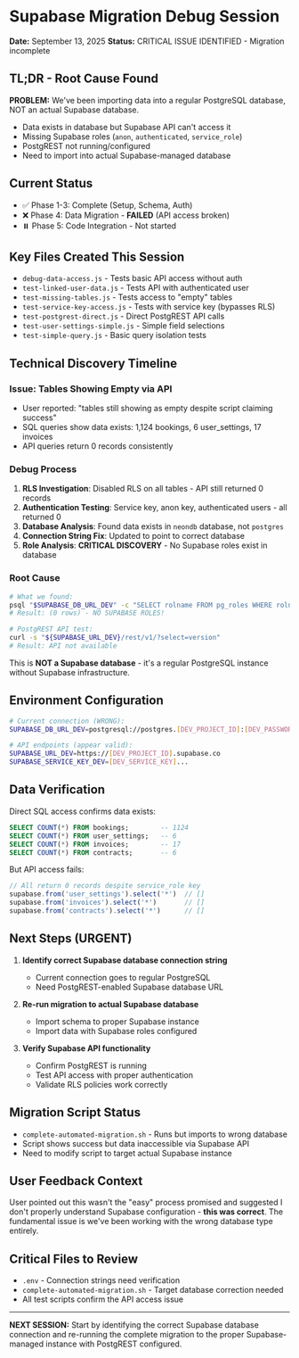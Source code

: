 # Supabase Migration Debug Session
**Date:** September 13, 2025
**Status:** CRITICAL ISSUE IDENTIFIED - Migration incomplete

## TL;DR - Root Cause Found
**PROBLEM:** We've been importing data into a regular PostgreSQL database, NOT an actual Supabase database.
- Data exists in database but Supabase API can't access it
- Missing Supabase roles (`anon`, `authenticated`, `service_role`)
- PostgREST not running/configured
- Need to import into actual Supabase-managed database

## Current Status
- ✅ Phase 1-3: Complete (Setup, Schema, Auth)
- ❌ Phase 4: Data Migration - **FAILED** (API access broken)
- ⏸️ Phase 5: Code Integration - Not started

## Key Files Created This Session
- `debug-data-access.js` - Tests basic API access without auth
- `test-linked-user-data.js` - Tests API with authenticated user
- `test-missing-tables.js` - Tests access to "empty" tables
- `test-service-key-access.js` - Tests with service key (bypasses RLS)
- `test-postgrest-direct.js` - Direct PostgREST API calls
- `test-user-settings-simple.js` - Simple field selections
- `test-simple-query.js` - Basic query isolation tests

## Technical Discovery Timeline

### Issue: Tables Showing Empty via API
- User reported: "tables still showing as empty despite script claiming success"
- SQL queries show data exists: 1,124 bookings, 6 user_settings, 17 invoices
- API queries return 0 records consistently

### Debug Process
1. **RLS Investigation**: Disabled RLS on all tables - API still returned 0 records
2. **Authentication Testing**: Service key, anon key, authenticated users - all returned 0
3. **Database Analysis**: Found data exists in `neondb` database, not `postgres`
4. **Connection String Fix**: Updated to point to correct database
5. **Role Analysis**: **CRITICAL DISCOVERY** - No Supabase roles exist in database

### Root Cause
```bash
# What we found:
psql "$SUPABASE_DB_URL_DEV" -c "SELECT rolname FROM pg_roles WHERE rolname LIKE '%anon%'"
# Result: (0 rows) - NO SUPABASE ROLES!

# PostgREST API test:
curl -s "${SUPABASE_URL_DEV}/rest/v1/?select=version"
# Result: API not available
```

This is **NOT a Supabase database** - it's a regular PostgreSQL instance without Supabase infrastructure.

## Environment Configuration
```bash
# Current connection (WRONG):
SUPABASE_DB_URL_DEV=postgresql://postgres.[DEV_PROJECT_ID]:[DEV_PASSWORD]@aws-0-us-east-1.pooler.supabase.com:5432/postgres

# API endpoints (appear valid):
SUPABASE_URL_DEV=https://[DEV_PROJECT_ID].supabase.co
SUPABASE_SERVICE_KEY_DEV=[DEV_SERVICE_KEY]...
```

## Data Verification
Direct SQL access confirms data exists:
```sql
SELECT COUNT(*) FROM bookings;        -- 1124
SELECT COUNT(*) FROM user_settings;   -- 6
SELECT COUNT(*) FROM invoices;        -- 17
SELECT COUNT(*) FROM contracts;       -- 6
```

But API access fails:
```javascript
// All return 0 records despite service_role key
supabase.from('user_settings').select('*')  // []
supabase.from('invoices').select('*')       // []
supabase.from('contracts').select('*')      // []
```

## Next Steps (URGENT)
1. **Identify correct Supabase database connection string**
   - Current connection goes to regular PostgreSQL
   - Need PostgREST-enabled Supabase database URL

2. **Re-run migration to actual Supabase database**
   - Import schema to proper Supabase instance
   - Import data with Supabase roles configured

3. **Verify Supabase API functionality**
   - Confirm PostgREST is running
   - Test API access with proper authentication
   - Validate RLS policies work correctly

## Migration Script Status
- `complete-automated-migration.sh` - Runs but imports to wrong database
- Script shows success but data inaccessible via Supabase API
- Need to modify script to target actual Supabase instance

## User Feedback Context
User pointed out this wasn't the "easy" process promised and suggested I don't properly understand Supabase configuration - **this was correct**. The fundamental issue is we've been working with the wrong database type entirely.

## Critical Files to Review
- `.env` - Connection strings need verification
- `complete-automated-migration.sh` - Target database correction needed
- All test scripts confirm the API access issue

---

**NEXT SESSION:** Start by identifying the correct Supabase database connection and re-running the complete migration to the proper Supabase-managed instance with PostgREST configured.